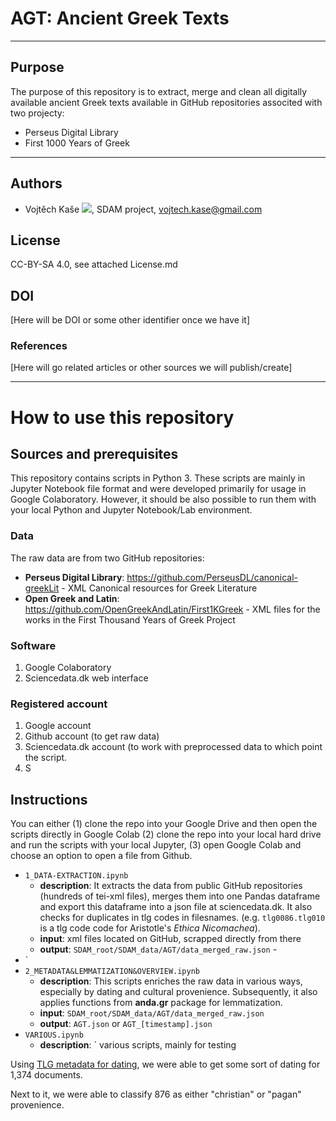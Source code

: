 # AGT: Ancient Greek Texts
---

## Purpose
The purpose of this repository is to extract, merge and clean all digitally available ancient Greek texts available in GitHub repositories associted with two projecty:
* Perseus Digital Library 
* First 1000 Years of Greek 

---
## Authors
* Vojtěch Kaše [![](https://orcid.org/sites/default/files/images/orcid_16x16.png)]([0000-0002-6601-1605](https://www.google.com/url?q=http://orcid.org/0000-0002-6601-1605&sa=D&ust=1588773325679000)), SDAM project, vojtech.kase@gmail.com


## License
CC-BY-SA 4.0, see attached License.md

## DOI
[Here will be DOI or some other identifier once we have it]

### References
[Here will go related articles or other sources we will publish/create]

---
# How to use this repository

## Sources and prerequisites
This repository contains scripts in Python 3. These scripts are mainly in  Jupyter Notebook file format and were developed primarily for usage in Google Colaboratory. However, it should be also possible to run them with your local Python and Jupyter Notebook/Lab environment. 

### Data
The raw data are from two GitHub repositories:
* **Perseus Digital Library**:  https://github.com/PerseusDL/canonical-greekLit - XML Canonical resources for Greek Literature
* **Open Greek and Latin**: https://github.com/OpenGreekAndLatin/First1KGreek - XML files for the works in the First Thousand Years of Greek Project

### Software
1. Google Colaboratory
1. Sciencedata.dk web interface

### Registered account
1. Google account
2. Github account (to get raw data)
3. Sciencedata.dk account (to work with preprocessed data to which point the script.
4. S

## Instructions 

You can either (1) clone the repo into your Google Drive and then open the scripts directly in Google Colab (2) clone the repo into your local hard drive and run the scripts with your local Jupyter, (3) open Google Colab and choose an option to open a file from Github.

* `1_DATA-EXTRACTION.ipynb` 
	* **description**: It extracts the data from public GitHub repositories (hundreds of tei-xml files), merges them into one Pandas dataframe and export this dataframe into a json file at sciencedata.dk. It also checks for duplicates in tlg codes in filesnames.  (e.g. `tlg0086.tlg010` is a tlg code  code for Aristotle's *Ethica Nicomachea*).
	* **input**:  xml files located on GitHub, scrapped directly from there
	* **output**: `SDAM_root/SDAM_data/AGT/data_merged_raw.json` -
* `
* `2_METADATA&LEMMATIZATION&OVERVIEW.ipynb` 
	* **description**:  This scripts enriches the raw data in various ways, especially by dating and cultural provenience. Subsequently, it also applies functions from **anda.gr** package for lemmatization.
	* **input**: `SDAM_root/SDAM_data/AGT/data_merged_raw.json`
	* **output**:  `AGT.json` or `AGT_[timestamp].json`
* `VARIOUS.ipynb` 
	* **description**: ` various scripts, mainly for testing


Using [TLG metadata for dating](https://raw.githubusercontent.com/cltk/cltk/master/cltk/corpus/greek/tlg/author_date.py), we were able to get some sort of dating for 1,374 documents.

Next to it, we were able to classify 876 as either "christian" or "pagan" provenience. 
<!--stackedit_data:
eyJoaXN0b3J5IjpbMTU1OTI4MzcwMiwtMTc4NjI3NzA0Nyw0NT
IzNzcwMTYsLTYxMDAzNzc1MSwxNjkyNTY4ODkwLC0xNTE5NjIy
ODExXX0=
-->                                                                                                                                                                                                                                             